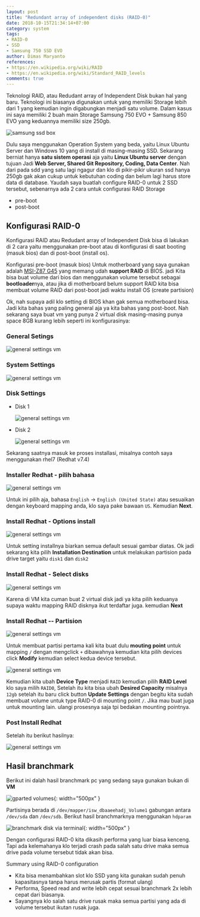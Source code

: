 ```yaml
---
layout: post
title: "Redundant array of independent disks (RAID-0)"
date: 2018-10-15T21:34:14+07:00
category: system
tags: 
- RAID-0
- SSD
- Samsung 750 SSD EVO
author: Dimas Maryanto
references:
- https://en.wikipedia.org/wiki/RAID
- https://en.wikipedia.org/wiki/Standard_RAID_levels
comments: true
---
```


Teknologi RAID, atau Redudant array of Independent Disk bukan hal yang baru. Teknologi ini biasanya digunakan untuk yang memiliki Storage lebih dari 1 yang kemudian ingin digabungkan menjadi satu volume. Dalam kasus ini saya memiliki 2 buah main Storage Samsung 750 EVO + Samsung 850 EVO yang keduannya memiliki size 250gb. 

![samsung ssd box]({{site.baseurl}}/assets/img/posts/ssd-raid-0/samsung-box.jpeg)

Dulu saya menggunakan Operation System yang beda, yaitu Linux Ubuntu Server dan Windows 10 yang di install di masing-masing SSD. Sekarang berniat hanya **satu sistem operasi** aja yaitu **Linux Ubuntu server** dengan tujuan Jadi **Web Server, Shared Git Repository, Coding, Data Center**. Nah dari pada sdd yang satu lagi ngagur dan klo di pikir-pikir ukuran ssd hanya 250gb gak akan cukup untuk kebutuhan coding dan belum lagi harus store data di database. Yaudah saya buatlah configure RAID-0 untuk 2 SSD tersebut, sebenarnya ada 2 cara untuk configurasi RAID Storage

- pre-boot
- post-boot

<!--more-->

## Konfigurasi RAID-0

Konfigurasi RAID atau Redudant array of Independent Disk bisa di lakukan di 2 cara yaitu menggunakan pre-boot atau di konfigurasi di saat booting (masuk bios) dan di post-boot (install os).

Konfigurasi pre-boot (masuk bios) Untuk motherboard yang saya gunakan adalah [MSI-Z87 G45](https://www.msi.com/Motherboard/z87-g45-gaming.html) yang memang udah **support RAID** di BIOS. jadi Kita bisa buat volume dari bios dan menggunakan volume tersebut sebagai **bootloader**nya, atau jika di motherboard belum support RAID kita bisa membuat volume RAID dari post-boot jadi waktu install OS (create partision)

Ok, nah supaya adil klo setting di BIOS khan gak semua motherboard bisa. Jadi kita bahas yang paling general aja ya kita bahas yang post-boot. Nah sekarang saya buat vm yang punya 2 virtual disk masing-masing punya space 8GB kurang lebih seperti ini konfigurasinya:

### General Setings

![general settings vm]({{site.baseurl}}/assets/img/posts/ssd-raid-0/vm-settings-general.png)

### System Settings

![general settings vm]({{site.baseurl}}/assets/img/posts/ssd-raid-0/vm-settings-system.png)

### Disk Settings

- Disk 1

    ![general settings vm]({{site.baseurl}}/assets/img/posts/ssd-raid-0/vm-settings-disk1.png)

- Disk 2

    ![general settings vm]({{site.baseurl}}/assets/img/posts/ssd-raid-0/vm-settings-disk2.png)

Sekarang saatnya masuk ke proses installasi, misalnya contoh saya menggunakan rhel7 (Redhat v7.4)

### Installer Redhat - pilih bahasa

![general settings vm]({{site.baseurl}}/assets/img/posts/ssd-raid-0/vm-install-lang.png)

Untuk ini pilih aja, bahasa `English` -> `English (United State)` atau sesuaikan dengan keyboard mapping anda, klo saya pake bawaan `US`. Kemudian **Next**.

### Install Redhat - Options install

![general settings vm]({{site.baseurl}}/assets/img/posts/ssd-raid-0/vm-install-options.png)

Untuk setting installnya biarkan semua default sesuai gambar diatas. Ok jadi sekarang kita pilih **Installation Destination** untuk melakukan partision pada drive target yaitu `disk1` dan `disk2`

### Install Redhat - Select disks

![general settings vm]({{site.baseurl}}/assets/img/posts/ssd-raid-0/vm-install-select-disk.png)

Karena di VM kita cuman buat 2 virtual disk jadi ya kita pilih keduanya supaya waktu mapping RAID disknya ikut terdaftar juga. kemudian **Next**

### Install Redhat -- Partision

![general settings vm]({{site.baseurl}}/assets/img/posts/ssd-raid-0/vm-install-raid0-diskselected.png)

Untuk membuat partisi pertama kali kita buat dulu **mouting point** untuk mapping `/` dengan mengclick `+` dibawahnya kemudian kita pilih devices click **Modify** kemudian select kedua device tersebut. 

![general settings vm]({{site.baseurl}}/assets/img/posts/ssd-raid-0/vm-raid0-partision-type.png)

Kemudian kita ubah **Device Type** menjadi `RAID` kemudian pilih **RAID Level** klo saya milih `RAID0`, Setelah itu kita bisa ubah **Desired Capacity** misalnya `12gb` setelah itu baru click button **Update Settings** dengan begitu kita sudah membuat volume untuk type RAID-0 di mounting point `/`. Jika mau buat juga untuk mounting lain. ulangi prosesnya saja tpi bedakan mounting pointnya.

### Post Install Redhat

Setelah itu berikut hasilnya:

![general settings vm]({{site.baseurl}}/assets/img/posts/ssd-raid-0/vm-df-total.png)

## Hasil branchmark

Berikut ini dalah hasil branchmark pc yang sedang saya gunakan bukan di **VM**

![gparted volumes]({{site.baseurl}}/assets/img/posts/ssd-raid-0/gparted-partision.png){: width="500px" }

Partisinya berada di `/dev/mapper/isw_dbaaeehadj_Volume1` gabungan antara `/dev/sda` dan `/dev/sdb`. Berikut hasil branchmarknya menggunakan `hdparam`

![branchmark disk via terminal]({{site.baseurl}}/assets/img/posts/ssd-raid-0/branchmark-disk.png){: width="500px" }

Dengan configurasi RAID-0 kita dikasih performa yang luar biasa kenceng. Tapi ada kelemahanya klo terjadi crash pada salah satu drive maka semua drive pada volume tersebut tidak akan bisa.

Summary using RAID-0 configuration

- Kita bisa menambahkan slot klo SSD yang kita gunakan sudah penuh kapasitasnya tanpa harus merusak partis (format ulang)
- Performa, Speed read and write lebih cepat sesuai branchmark 2x lebih cepat dari biasanya.
- Sayangnya klo salah satu drive rusak maka semua partisi yang ada di volume tersebut ikutan rusak juga.

